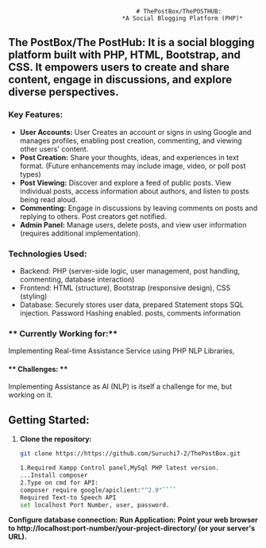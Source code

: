                                         # ThePostBox/ThePOSTHUB: 
                                    *A Social Blogging Platform (PHP)*
## The PostBox/The PostHub: **It is a social blogging platform built with PHP, HTML, Bootstrap, and CSS. It empowers users to create and share content, engage in discussions, and explore diverse perspectives.**

### **Key Features:**

* **User Accounts:** User Creates an account or signs in using Google  and manages profiles, enabling post creation, commenting, and viewing other users' content.
* **Post Creation:** Share your thoughts, ideas, and experiences in text format. (Future enhancements may include image, video, or poll post types)
* **Post Viewing:** Discover and explore a feed of public posts. View individual posts, access  information about authors, and listen to posts being read aloud.
* **Commenting:** Engage in discussions by leaving comments on posts and replying to others. Post creators get notified.
* **Admin Panel:** Manage users, delete posts, and view user information (requires additional implementation).

### **Technologies Used:**

* Backend: PHP (server-side logic, user management, post handling, commenting, database interaction)
* Frontend: HTML (structure), Bootstrap (responsive design), CSS (styling)
* Database: Securely stores user data, prepared Statement stops SQL injection. Password Hashing enabled. posts, comments information

### ** Currently Working for:**
Implementing Real-time Assistance Service using PHP NLP Libraries,
#### ** Challenges: **
Implementing Assistance as AI (NLP) is itself a challenge for me, but working on it.

 ## **Getting Started:**

1. **Clone the repository:**
   ```bash
   git clone https://https://github.com/Suruchi7-2/ThePostBox.git

   1.Required Xampp Control panel,MySql PHP latest version.
   ...Install composer
   2.Type on cmd for API:
   composer require google/apiclient:"^2.0"````
   Required Text-to Speech API
   set localhost Port Number, user, password.
  **Configure database connection:**
  **Run Application:**
 **Point your web browser to http://localhost:port-number/your-project-directory/ (or your server's URL).**
   
   

